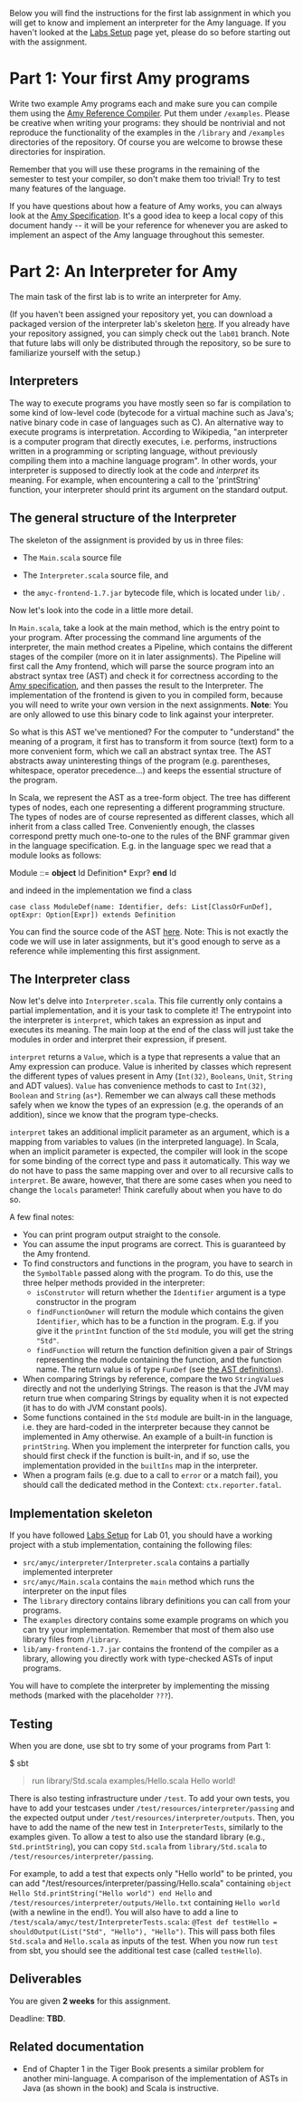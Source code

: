 Below you will find the instructions for the first lab assignment in which you will get to know and implement an interpreter for the Amy language. If you haven't looked at the [Labs Setup](https://gitlab.epfl.ch/lara/cs320/-/blob/main/labs/labs_setup.md) page yet, please do so before starting out with the assignment.


# Part 1: Your first Amy programs

Write two example Amy programs each and make sure you can compile them using the [Amy Reference Compiler](https://gitlab.epfl.ch/lara/cs320/-/blob/main/labs/amy_reference_compiler.md). Put them under `/examples`. Please be creative when writing your programs: they should be nontrivial and not reproduce the functionality of the examples in the `/library` and `/examples` directories of the repository. Of course you are welcome to browse these directories for inspiration.

Remember that you will use these programs in the remaining of the semester to test your compiler, so don't make them too trivial! Try to test many features of the language.

If you have questions about how a feature of Amy works, you can always look at the [Amy Specification](https://gitlab.epfl.ch/lara/cs320/-/blob/main/labs/amy_specification.md). It's a good idea to keep a local copy of this document handy -- it will be your reference for whenever you are asked to implement an aspect of the Amy language throughout this semester.


# Part 2: An Interpreter for Amy 

The main task of the first lab is to write an interpreter for Amy. 

(If you haven't been assigned your repository yet, you can download a packaged version of the interpreter lab's skeleton [here](https://gitlab.epfl.ch/lara/cs320/-/blob/main/labs/labs01_material/clp-lab01.zip). If you already have your repository assigned, you can simply check out the `lab01` branch. Note that future labs will only be distributed through the repository, so be sure to familiarize yourself with the setup.)


## Interpreters 

The way to execute programs you have mostly seen so far is compilation to some kind of low-level code (bytecode for a virtual machine such as Java's; native binary code in case of languages such as C). An alternative way to execute programs is interpretation. According to Wikipedia, "an interpreter is a computer program that directly executes, i.e. performs, instructions written in a programming or scripting language, without previously compiling them into a machine language program". In other words, your interpreter is supposed to directly look at the code and *interpret* its meaning. For example, when encountering a call to the 'printString' function, your interpreter should print its argument on the standard output.

## The general structure of the Interpreter 

The skeleton of the assignment is provided by us in three files:

- The `Main.scala` source file

- The `Interpreter.scala` source file, and

- the `amyc-frontend-1.7.jar` bytecode file, which is located under `lib/` .

Now let's look into the code in a little more detail.

In `Main.scala`, take a look at the main method, which is the entry point to your program. After processing the command line arguments of the interpreter, the main method creates a Pipeline, which contains the different stages of the compiler (more on it in later assignments). The Pipeline will first call the Amy frontend, which will parse the source program into an abstract syntax tree (AST) and check it for correctness according to the [Amy specification](https://gitlab.epfl.ch/lara/cs320/-/blob/main/labs/amy_specification.md), and then passes the result to the Interpreter.
The implementation of the frontend is given to you in compiled form, because you will need to write your own version in the next assignments. **Note**: You are only allowed to use this binary code to link against your interpreter.

So what is this AST we've mentioned? For the computer to "understand" the meaning of a program, it first has to transform it from source (text) form to a more convenient form, which we call an abstract syntax tree. The AST abstracts away uninteresting things of the program (e.g. parentheses, whitespace, operator precedence...) and keeps the essential structure of the program. 

In Scala, we represent the AST as a tree-form object. The tree has different types of nodes, each one representing a different programming structure. The types of nodes are of course represented as different classes, which all inherit from a class called Tree. Conveniently enough, the classes correspond pretty much one-to-one to the rules of the BNF grammar given in the language specification. E.g. in the language spec we read that a module looks as follows:

Module ::= **object** Id Definition* Expr? **end** Id

and indeed in the implementation we find a class 

`case class ModuleDef(name: Identifier, defs: List[ClassOrFunDef], optExpr: Option[Expr]) extends Definition`

You can find the source code of the AST [here](https://gitlab.epfl.ch/lara/cs320/-/blob/main/labs/labs01_material/SymbolicTreeModule.scala).
Note: This is not exactly the code we will use in later assignments, but it's good enough to serve as a reference while implementing this first assignment.


## The Interpreter class

Now let's delve into `Interpreter.scala`. This file currently only contains a partial implementation, and it is your task to complete it! The entrypoint into the interpreter is `interpret`, which takes an expression as input and executes its meaning. The main loop at the end of the class will just take the modules in order and interpret their expression, if present.

`interpret` returns a `Value`, which is a type that represents a value that an Amy expression can produce. Value is inherited by classes which represent the different types of values present in Amy (`Int(32)`, `Booleans`, `Unit`, `String` and ADT values). `Value` has convenience methods to cast to `Int(32)`, `Boolean` and `String` (`as*`). Remember we can always call these methods safely when we know the types of an expression (e.g. the operands of an addition), since we know that the program type-checks.

`interpret` takes an additional implicit parameter as an argument, which is a mapping from variables to values (in the interpreted language). In Scala, when an implicit parameter is expected, the compiler will look in the scope for some binding of the correct type and pass it automatically. This way we do not have to pass the same mapping over and over to all recursive calls to `interpret`. Be aware, however, that there are some cases when you need to change the `locals` parameter! Think carefully about when you have to do so.

A few final notes:

  * You can print program output straight to the console.
  * You can assume the input programs are correct. This is guaranteed by the Amy frontend. 
  * To find constructors and functions in the program, you have to search in the `SymbolTable` passed along with the program. To do this, use the three helper methods provided in the interpreter:
    * `isConstrutor` will return whether the `Identifier` argument is a type constructor in the program
    * `findFunctionOwner` will return the module which contains the given `Identifier`, which has to be a function in the program. E.g. if you give it the `printInt` function of the `Std` module, you will get the string `"Std"`.
    * `findFunction` will return the function definition given a pair of Strings representing the module containing the function, and the function name. The return value is of type `FunDef` (see [the AST definitions](https://gitlab.epfl.ch/lara/cs320/-/blob/main/labs/labs01_material/SymbolicTreeModule.scala)).
  * When comparing Strings by reference, compare the two `StringValue`s directly and not the underlying Strings. The reason is that the JVM may return true when comparing Strings by equality when it is not expected (it has to do with JVM constant pools).
  * Some functions contained in the `Std` module are built-in in the language, i.e. they are hard-coded in the interpreter because they cannot be implemented in Amy otherwise. An example of a built-in function is `printString`. When you implement the interpreter for function calls, you should first check if the function is built-in, and if so, use the implementation provided in the `builtIns` map in the interpreter.
  * When a program fails (e.g. due to a call to `error` or a match fail), you should call the dedicated method in the Context: `ctx.reporter.fatal`.

## Implementation skeleton 

If you have followed [Labs Setup](https://gitlab.epfl.ch/lara/cs320/-/blob/main/labs/labs_setup.md) for Lab 01, you should have a working project with a stub implementation, containing the following files:

  * `src/amyc/interpreter/Interpreter.scala` contains a partially implemented interpreter
  * `src/amyc/Main.scala` contains the `main` method which runs the interpreter on the input files
  * The `library` directory contains library definitions you can call from your programs.
  * The `examples` directory contains some example programs on which you can try your implementation. Remember that most of them also use library files from `/library`.
  * `lib/amy-frontend-1.7.jar` contains the frontend of the compiler as a library, allowing you directly work with type-checked ASTs of input programs.

You will have to complete the interpreter by implementing the missing methods (marked with the placeholder `???`).


## Testing

When you are done, use sbt to try some of your programs from Part 1:

  $ sbt
  > run library/Std.scala examples/Hello.scala
  Hello world!

There is also testing infrastructure under `/test`. To add your own tests, you have to add your testcases under `/test/resources/interpreter/passing`
and the expected output under 
`/test/resources/interpreter/outputs`.
Then, you have to add the name of the new test in `InterpreterTests`, similarly to the examples given.
To allow a test to also use the standard library (e.g., `Std.printString`), you can copy `Std.scala` from `library/Std.scala` to `/test/resources/interpreter/passing`.

For example, to add a test that expects only "Hello world" to be printed, you can add "/test/resources/interpreter/passing/Hello.scala" containing `object Hello Std.printString("Hello world") end Hello` and `/test/resources/interpreter/outputs/Hello.txt` containing `Hello world` (with a newline in the end!). You will also have to add a line to `/test/scala/amyc/test/InterpreterTests.scala`:  `@Test def testHello = shouldOutput(List("Std", "Hello"), "Hello")`. This will pass both files `Std.scala` and `Hello.scala` as inputs of the test. When you now run `test` from sbt, you should see the additional test case (called `testHello`).


## Deliverables
You are given **2 weeks** for this assignment.

Deadline: **TBD**.


## Related documentation 

  * End of Chapter 1 in the Tiger Book presents a similar problem for another mini-language. A comparison of the implementation of ASTs in Java (as shown in the book) and Scala is instructive.

